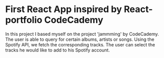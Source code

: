 # First React App inspired by <href a="https://www.codecademy.com/paths/build-web-apps-with-react/tracks/react-capstone/modules/jammming-capstone/kanban_projects/jammming-react18">React-portfolio</a> CodeCademy
In this project I based myself on the project 'jammming' by CodeCademy. The user is able to query for certain albums, artists or songs. 
Using the Spotify API, we fetch the corresponding tracks. The user can select the tracks he would like to add to his Spotify account. 
